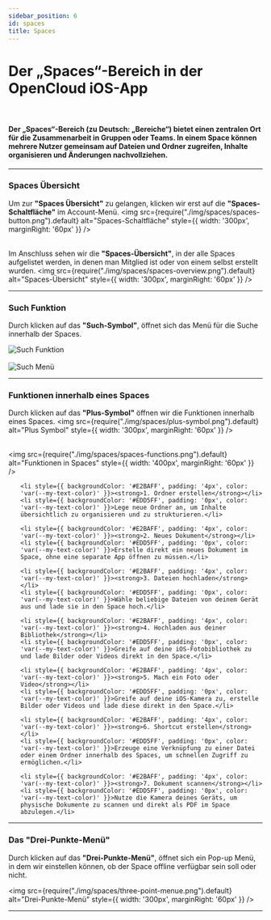 ```yaml
---
sidebar_position: 6
id: spaces
title: Spaces
---
```


# Der „Spaces“-Bereich in der OpenCloud iOS-App

<br/>

#### Der **„Spaces“-Bereich** (zu Deutsch: **„Bereiche“**) bietet einen zentralen Ort für die Zusammenarbeit in Gruppen oder Teams. In einem Space können mehrere Nutzer gemeinsam auf Dateien und Ordner zugreifen, Inhalte organisieren und Änderungen nachvollziehen.

---

### Spaces Übersicht

Um zur **"Spaces Übersicht"** zu gelangen, klicken wir erst auf die **"Spaces-Schaltfläche"** im Account-Menü.
<img src={require("./img/spaces/spaces-button.png").default} alt="Spaces-Schaltfläche" style={{ width: '300px', marginRight: '60px' }} />
<br/><br/>

Im Anschluss sehen wir die **"Spaces-Übersicht"**, in der alle Spaces aufgelistet werden, in denen man Mitglied ist oder von einem selbst erstellt wurden.
<img src={require("./img/spaces/spaces-overview.png").default} alt="Spaces-Übersicht" style={{ width: '300px', marginRight: '60px' }} />

---

### Such Funktion

Durch klicken auf das **"Such-Symbol"**, öffnet sich das Menü für die Suche innerhalb der Spaces.

<div style={{ display: 'flex', gap: '10px' }}>
<img src={require("./img/spaces/search-button.png").default} alt="Such Funktion" style={{ width: '300px', marginRight: '60px' }} />
<br/><br/>
<img src={require("./img/spaces/search-menue.png").default} alt="Such Menü" style={{ width: '300px', marginRight: '60px' }} />
</div>

---

### Funktionen innerhalb eines Spaces

Durch klicken auf das **"Plus-Symbol"** öffnen wir die Funktionen innerhalb eines Spaces.
<img src={require("./img/spaces/plus-symbol.png").default} alt="Plus Symbol" style={{ width: '300px', marginRight: '60px' }} />
<br/><br/>

<div style={{ display: 'flex', alignItems: 'center' }}>

<img src={require("./img/spaces/spaces-functions.png").default} alt="Funktionen in Spaces" style={{ width: '400px', marginRight: '60px' }} />

<ul style={{ listStyleType: 'none', padding: 0, margin: 0, width: '100%' }}>

    <li style={{ backgroundColor: '#E2BAFF', padding: '4px', color: 'var(--my-text-color)' }}><strong>1. Ordner erstellen</strong></li>
    <li style={{ backgroundColor: '#EDD5FF', padding: '0px', color: 'var(--my-text-color)' }}>Lege neue Ordner an, um Inhalte übersichtlich zu organisieren und zu strukturieren.</li>

    <li style={{ backgroundColor: '#E2BAFF', padding: '4px', color: 'var(--my-text-color)' }}><strong>2. Neues Dokument</strong></li>
    <li style={{ backgroundColor: '#EDD5FF', padding: '0px', color: 'var(--my-text-color)' }}>Erstelle direkt ein neues Dokument im Space, ohne eine separate App öffnen zu müssen.</li>

    <li style={{ backgroundColor: '#E2BAFF', padding: '4px', color: 'var(--my-text-color)' }}><strong>3. Dateien hochladen</strong></li>
    <li style={{ backgroundColor: '#EDD5FF', padding: '0px', color: 'var(--my-text-color)' }}>Wähle beliebige Dateien von deinem Gerät aus und lade sie in den Space hoch.</li>

    <li style={{ backgroundColor: '#E2BAFF', padding: '4px', color: 'var(--my-text-color)' }}><strong>4. Hochladen aus deiner Bibliothek</strong></li>
    <li style={{ backgroundColor: '#EDD5FF', padding: '0px', color: 'var(--my-text-color)' }}>Greife auf deine iOS-Fotobibliothek zu und lade Bilder oder Videos direkt in den Space.</li>

    <li style={{ backgroundColor: '#E2BAFF', padding: '4px', color: 'var(--my-text-color)' }}><strong>5. Mach ein Foto oder Video</strong></li>
    <li style={{ backgroundColor: '#EDD5FF', padding: '0px', color: 'var(--my-text-color)' }}>Greife auf deine iOS-Kamera zu, erstelle Bilder oder Videos und lade diese direkt in den Space.</li>

    <li style={{ backgroundColor: '#E2BAFF', padding: '4px', color: 'var(--my-text-color)' }}><strong>6. Shortcut erstellen</strong></li>
    <li style={{ backgroundColor: '#EDD5FF', padding: '0px', color: 'var(--my-text-color)' }}>Erzeuge eine Verknüpfung zu einer Datei oder einem Ordner innerhalb des Spaces, um schnellen Zugriff zu ermöglichen.</li>

    <li style={{ backgroundColor: '#E2BAFF', padding: '4px', color: 'var(--my-text-color)' }}><strong>7. Dokument scannen</strong></li>
    <li style={{ backgroundColor: '#EDD5FF', padding: '0px', color: 'var(--my-text-color)' }}>Nutze die Kamera deines Geräts, um physische Dokumente zu scannen und direkt als PDF im Space abzulegen.</li>

  </ul>

</div>

---

### Das "Drei-Punkte-Menü"

Durch klicken auf das **"Drei-Punkte-Menü"**, öffnet sich ein Pop-up Menü, in dem wir einstellen können, ob der Space offline verfügbar sein soll oder nicht.

<img src={require("./img/spaces/three-point-menue.png").default} alt="Drei-Punkte-Menü" style={{ width: '300px', marginRight: '60px' }} />

---
